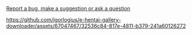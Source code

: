 [Report a bug, make a suggestion or ask a question](https://github.com/igorlogius/igorlogius/issues/new/choose)

https://github.com/igorlogius/e-hentai-gallery-downloader/assets/67047467/32536c84-817e-4811-b379-241a60126272
